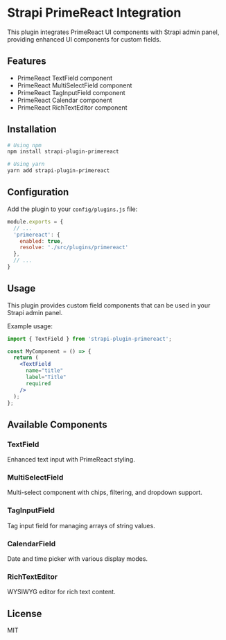 
# Strapi PrimeReact Integration

This plugin integrates PrimeReact UI components with Strapi admin panel, providing enhanced UI components for custom fields.

## Features

- PrimeReact TextField component 
- PrimeReact MultiSelectField component
- PrimeReact TagInputField component
- PrimeReact Calendar component
- PrimeReact RichTextEditor component

## Installation

```bash
# Using npm
npm install strapi-plugin-primereact

# Using yarn
yarn add strapi-plugin-primereact
```

## Configuration

Add the plugin to your `config/plugins.js` file:

```js
module.exports = {
  // ...
  'primereact': {
    enabled: true,
    resolve: './src/plugins/primereact'
  },
  // ...
}
```

## Usage

This plugin provides custom field components that can be used in your Strapi admin panel.

Example usage:

```jsx
import { TextField } from 'strapi-plugin-primereact';

const MyComponent = () => {
  return (
    <TextField
      name="title"
      label="Title"
      required
    />
  );
};
```

## Available Components

### TextField
Enhanced text input with PrimeReact styling.

### MultiSelectField
Multi-select component with chips, filtering, and dropdown support.

### TagInputField
Tag input field for managing arrays of string values.

### CalendarField
Date and time picker with various display modes.

### RichTextEditor
WYSIWYG editor for rich text content.

## License

MIT
